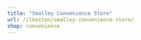 ```yaml
---
title: "Smalley Convenience Store"
url: /ilkeston/smalley-convenience-store/
shop: convenience
---
```

